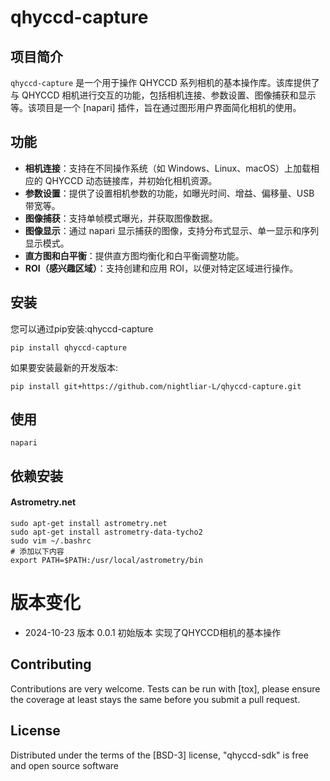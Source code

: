# qhyccd-capture

## 项目简介

`qhyccd-capture` 是一个用于操作 QHYCCD 系列相机的基本操作库。该库提供了与 QHYCCD 相机进行交互的功能，包括相机连接、参数设置、图像捕获和显示等。该项目是一个 [napari] 插件，旨在通过图形用户界面简化相机的使用。

## 功能

- **相机连接**：支持在不同操作系统（如 Windows、Linux、macOS）上加载相应的 QHYCCD 动态链接库，并初始化相机资源。
- **参数设置**：提供了设置相机参数的功能，如曝光时间、增益、偏移量、USB 带宽等。
- **图像捕获**：支持单帧模式曝光，并获取图像数据。
- **图像显示**：通过 napari 显示捕获的图像，支持分布式显示、单一显示和序列显示模式。
- **直方图和白平衡**：提供直方图均衡化和白平衡调整功能。
- **ROI（感兴趣区域）**：支持创建和应用 ROI，以便对特定区域进行操作。

## 安装
您可以通过pip安装:qhyccd-capture

    pip install qhyccd-capture

如果要安装最新的开发版本:

    pip install git+https://github.com/nightliar-L/qhyccd-capture.git



## 使用

    napari  

## 依赖安装
#### Astrometry.net

    sudo apt-get install astrometry.net
    sudo apt-get install astrometry-data-tycho2
    sudo vim ~/.bashrc
    # 添加以下内容
    export PATH=$PATH:/usr/local/astrometry/bin

# 版本变化

- 2024-10-23 版本 0.0.1 初始版本 实现了QHYCCD相机的基本操作

## Contributing

Contributions are very welcome. Tests can be run with [tox], please ensure
the coverage at least stays the same before you submit a pull request.

## License

Distributed under the terms of the [BSD-3] license,
"qhyccd-sdk" is free and open source software

